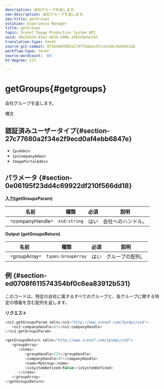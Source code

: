 ```yaml
---
description: 会社グループを返します。
seo-description: 会社グループを返します。
seo-title: getGroups
solution: Experience Manager
title: getGroups
topic: Scene7 Image Production System API
uuid: d6e1542d-83a2-4b25-a986-2465e9e5a145
translation-type: tm+mt
source-git-commit: 87164dbf805a179f7bdeecd7cc6140c3456b61bb
workflow-type: tm+mt
source-wordcount: '65'
ht-degree: 21%

---
```



# getGroups{#getgroups}

会社グループを返します。

構文

## 認証済みユーザータイプ{#section-27c77680a2f34e2f9ecd0af4ebb6847e}

* `IpsAdmin`
* `IpsCompanyAdmin`
* `ImagePortalAdmin`

## パラメータ {#section-0e06195f23dd4c69922df210f566dd18}

**入力(getGroupsParam)**

| 名前 | 種類 | 必須 | 説明 |
|---|---|---|---|
| ` *`companyHandle`*` | `xsd:string` | はい | 会社へのハンドル。 |

**Output (getGroupsReturn)**

| 名前 | 種類 | 必須 | 説明 |
|---|---|---|---|
| ` *`groupArray`*` | `types:GroupArray` | はい | グループの配列。 |

## 例 {#section-ed0708f611574354bf0c6ea83912b531}

このコードは、特定の会社に属するすべてのグループと、各グループに関する特定の情報を含む配列を返します。

**リクエスト**

```java
<ns1:getGroupsParam xmlns:ns1="http://www.scene7.com/IpsApi/xsd">
   <ns1:companyHandle>47</ns1:companyHandle>
</ns1:getGroupsParam>
```

```java
<getGroupsReturn xmlns="http://www.scene7.com/IpsApi/xsd">
   <groupArray>
      <items>
         <groupHandle>225</groupHandle>
         <companyHandle>47</companyHandle>
         <name>MyGroup</name>
         <isSystemDefined>false</isSystemDefined>
      </items>
   </groupArray>
</getGroupsReturn>
```

